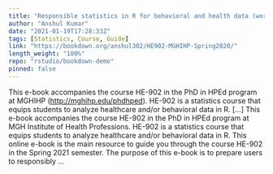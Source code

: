 ```yaml
---
title: "Responsible statistics in R for behavioral and health data (working title)"
author: "Anshul Kumar"
date: "2021-01-19T17:28:33Z"
tags: [Statistics, Course, Guide]
link: "https://bookdown.org/anshul302/HE902-MGHIHP-Spring2020/"
length_weight: "100%"
repo: "rstudio/bookdown-demo"
pinned: false
---
```


This e-book accompanies the course HE-902 in the PhD in HPEd program at MGHIHP (http://mghihp.edu/phdhped). HE-902 is a statistics course that equips students to analyze healthcare and/or behavioral data in R. [...] This e-book accompanies the course HE-902 in the PhD in HPEd program at MGH Institute of Health Professions. HE-902 is a statistics course that equips students to analyze healthcare and/or behavioral data in R. This online e-book is the main resource to guide you through the course HE-902 in the Spring 2021 semester. The purpose of this e-book is to prepare users to responsibly ...
